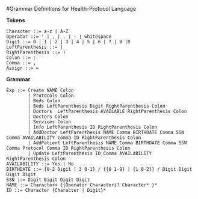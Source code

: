 #Grammar Definitions for Health-Protocol Language

**Tokens**

    Character ::= a-z | A-Z
    Operator ::= ' | , | . | - | whitespace
    Digit ::= 0 | 1 | 2 | 3 | 4 | 5 | 6 | 7 | 8 |9
    LeftParenthesis ::= (
    RightParenthesis ::= )
    Colon ::= :
    Comma ::= ,
    Assign ::= =
    
**Grammar**
    
    Exp ::= Create NAME Colon 
            | Protocols Colon
            | Beds Colon
            | Beds LeftParenthesis Digit RightParenthesis Colon
            | Doctors  LeftParenthesis AVAILABLE RightParenthesis Colon
            | Doctors Colon
            | Services Colon
            | Info LeftParenthesis ID RightParenthesis Colon
            | AddDoctor LeftParenthesis NAME Comma BIRTHDATE Comma SSN Comma AVAILABILITY Comma ID RightParenthesis Colon
            | AddPatient LeftParenthesis NAME Comma BIRTHDATE Comma SSN Comma Protocol Comma ID RightParenthesis Colon
            | Update LeftParenthesis ID Comma AVAILABILITY RightParenthesis Colon
    AVAILABILITY ::= Yes | No
    BIRTHDATE ::= {0-2 Digit | 3 0-1} / {{0 1-9} | {1 0-2}} / Digit Digit Digit Digit
    SSN ::= Digit Digit Digit Digit
    NAME ::= Character+ {{Operator Character}? Character* }*
    ID ::= Character {Character | Digit}*
